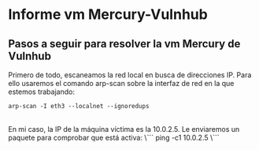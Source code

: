 # Informe vm Mercury-Vulnhub
## Pasos a seguir para resolver la vm Mercury de Vulnhub 

Primero de todo, escaneamos la red local en busca de direcciones IP. Para ello usaremos el comando arp-scan sobre la interfaz de red en la que estemos trabajando:
```
arp-scan -I eth3 --localnet --ignoredups
```
<br>
En mi caso, la IP de la máquina víctima es la 10.0.2.5. Le enviaremos un paquete para comprobar que está activa:
\```
ping -c1 10.0.2.5
\```

